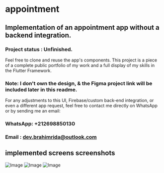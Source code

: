# appointment

## Implementation of an appointment app without a backend integration.

### Project status : Unfinished.

Feel free to clone and reuse the app's components. This project is a piece of a complete public portfolio of my work and a full display of my skills in the Flutter Framework.

### Note: I don't own the design, & the Figma project link will be included later in this readme.

For any adjustments to this UI, Firebase/custom back-end integration, or even a different app request, feel free to contact me directly on WhatsApp or by sending me an email:

### WhatsApp: +212698850130

### Email : dev.brahimrida@outlook.com 

## implemented screens screenshots

![Image](https://github.com/user-attachments/assets/73b11603-aa88-45cd-94a0-c9e11007e916) ![Image](https://github.com/user-attachments/assets/71b7904f-4c30-404b-b470-e6bda3eebef9)
![Image](https://github.com/user-attachments/assets/534afcc1-f034-4ed9-ac16-5855c04cbc8c)


